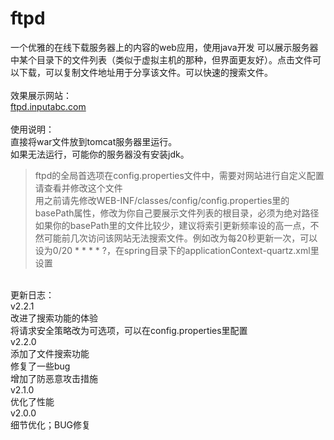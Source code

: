 # ftpd
一个优雅的在线下载服务器上的内容的web应用，使用java开发
可以展示服务器中某个目录下的文件列表（类似于虚拟主机的那种，但界面更友好）。点击文件可以下载，可以复制文件地址用于分享该文件。可以快速的搜索文件。
<br><br>
效果展示网站：<br>
<a href='http://ftpd.inputabc.com'>ftpd.inputabc.com</a>
<br><br>
使用说明：<br>
直接将war文件放到tomcat服务器里运行。<br>
如果无法运行，可能你的服务器没有安装jdk。<br>
> ftpd的全局首选项在config.properties文件中，需要对网站进行自定义配置请查看并修改这个文件<br>
用之前请先修改WEB-INF/classes/config/config.properties里的basePath属性，修改为你自己要展示文件列表的根目录，必须为绝对路径<br>
如果你的basePath里的文件比较少，建议将索引更新频率设的高一点，不然可能前几次访问该网站无法搜索文件。例如改为每20秒更新一次，可以设为0/20 * * * * ?，在spring目录下的applicationContext-quartz.xml里设置<br>
<br>
更新日志：<br>
v2.2.1<br>
改进了搜索功能的体验<br>
将请求安全策略改为可选项，可以在config.properties里配置
<br>
v2.2.0<br>
添加了文件搜索功能<br>
修复了一些bug<br>
增加了防恶意攻击措施<br>
v2.1.0<br>
优化了性能<br>
v2.0.0<br>
细节优化；BUG修复
